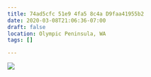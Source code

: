 ```yaml
---
title: 74ad5cfc 51e9 4fa5 8c4a D9faa41955b2
date: 2020-03-08T21:06:36-07:00
draft: false
location: Olympic Peninsula, WA
tags: []

---
```



![](https://d17enza3bfujl8.cloudfront.net/L1000196.jpg)

